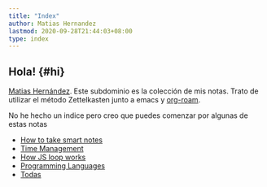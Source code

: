 ```yaml
---
title: "Index"
author: Matias Hernandez
lastmod: 2020-09-28T21:44:03+08:00
type: index
---
```


## Hola! {#hi}
 [Matias Hernández](https://matiashernandez.dev). Este subdominio es la colección de mis notas.
Trato de utilizar el método Zettelkasten junto a emacs y [org-roam](https://orgroam.com).

No he hecho un indice pero creo que puedes comenzar por algunas de estas notas

* [How to take smart notes](/notes/20200925021631-how_to_take_smart_notes/)
* [Time Management](/notes/2020-09-27/)
* [How JS loop works](/notes/20200925144726-how_js_loop_works/)
* [Programming Languages](/notes/20200927000334-programing_languages/)
* [Todas](/notes/)



